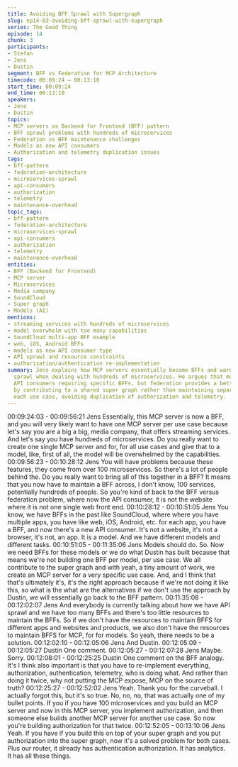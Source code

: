 ```yaml
---
title: Avoiding BFF Sprawl with Supergraph
slug: ep14-03-avoiding-bff-sprawl-with-supergraph
series: The Good Thing
episode: 14
chunk: 3
participants:
- Stefan
- Jens
- Dustin
segment: BFF vs Federation for MCP Architecture
timecode: 00:09:24 – 00:13:10
start_time: 00:09:24
end_time: 00:13:10
speakers:
- Jens
- Dustin
topics:
- MCP servers as Backend for Frontend (BFF) pattern
- BFF sprawl problems with hundreds of microservices
- Federation vs BFF maintenance challenges
- Models as new API consumers
- Authorization and telemetry duplication issues
tags:
- bff-pattern
- federation-architecture
- microservices-sprawl
- api-consumers
- authorization
- telemetry
- maintenance-overhead
topic_tags:
- bff-pattern
- federation-architecture
- microservices-sprawl
- api-consumers
- authorization
- telemetry
- maintenance-overhead
entities:
- BFF (Backend for Frontend)
- MCP server
- Microservices
- Media company
- SoundCloud
- Super graph
- Models (AI)
mentions:
- streaming services with hundreds of microservices
- model overwhelm with too many capabilities
- SoundCloud multi-app BFF example
- web, iOS, Android BFFs
- models as new API consumer type
- API sprawl and resource constraints
- authorization/authentication re-implementation
summary: Jens explains how MCP servers essentially become BFFs and warns about BFF
  sprawl when dealing with hundreds of microservices. He argues that models are new
  API consumers requiring specific BFFs, but federation provides a better approach
  by contributing to a shared super graph rather than maintaining separate BFFs for
  each use case, avoiding duplication of authorization and telemetry.
---
```


00:09:24:03 - 00:09:56:21
Jens
Essentially, this MCP server is now a BFF, and you will very likely want to have one MCP server
per use case because let's say you are a big a big, media company, that offers streaming
services. And let's say you have hundreds of microservices. Do you really want to create one
single MCP server and for, for all use cases and give that to a model, like, first of all, the model
will be overwhelmed by the capabilities.
00:09:56:23 - 00:10:28:12
Jens
You will have problems because these features, they come from over 100 microservices. So
there's a lot of people behind the. Do you really want to bring all of this together in a BFF? It
means that you now have to maintain a BFF across, I don't know, 100 services, potentially
hundreds of people. So you're kind of back to the BFF versus federation problem, where now
the API consumer, it is not the website where it is not one single web front end.
00:10:28:12 - 00:10:51:05
Jens
You know, we have BFFs in the past like SoundCloud, where where you have multiple apps,
you have like web, iOS, Android, etc. for each app, you have a BFF, and now there's a new API
consumer. It's not a website, it's not a browser, it's not, an app. It is a model. And we have
different models and different tasks.
00:10:51:05 - 00:11:35:06
Jens
Models should do. So. Now we need BFFs for these models or we do what Dustin has built
because that means we're not building one BFF per model, per use case. We all contribute to
the super graph and with yeah, a tiny amount of work, we create an MCP server for a very
specific use case. And, and I think that that's ultimately it's, it's the right approach because if
we're not doing it like this, so what is the what are the alternatives if we don't use the approach
by Dustin, we will essentially go back to the BFF pattern.
00:11:35:08 - 00:12:02:07
Jens
And everybody is currently talking about how we have API sprawl and we have too many BFFs
and there's too little resources to maintain the BFFs. So if we don't have the resources to
maintain BFFS for different apps and websites and products, we also don't have the resources
to maintain BFFS for MCP, for for models. So yeah, there needs to be a solution.
00:12:02:10 - 00:12:05:06
Jens
And Dustin.
00:12:05:09 - 00:12:05:27
Dustin
One comment.
00:12:05:27 - 00:12:07:28
Jens
Maybe. Sorry.
00:12:08:01 - 00:12:25:25
Dustin
One comment on the BFF analogy. It's I think also important is that you have to re-implement
everything, authorization, authentication, telemetry, who is doing what. And rather than doing it
twice, why not putting the MCP expose, MCP on the source of truth?
00:12:25:27 - 00:12:52:02
Jens
Yeah. Thank you for the curveball. I actually forgot this, but it's so true. No, no, no, that was
actually one of my bullet points. If you if you have 100 microservices and you build an MCP
server and now in this MCP server, you implement authorization, and then someone else builds
another MCP server for another use case. So now you're building authorization for that twice.
00:12:52:05 - 00:13:10:06
Jens
Yeah. If you have if you build this on top of your super graph and you put authorization into the
super graph, now it's a solved problem for both cases. Plus our router, it already has
authentication authorization. It has analytics. It has all these things.